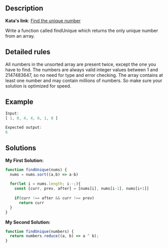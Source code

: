 ## Description

**Kata's link**: [Find the unique number](https://www.codewars.com/kata/55f81f9aa51f9b72a200002f)

Write a function called findUnique which returns the only unique number from an array.

## Detailed rules

All numbers in the unsorted array are present twice, except the one you have to find. The numbers are always valid integer values between 1 and 2147483647, so no need for type and error checking. The array contains at least one number and may contain millions of numbers. So make sure your solution is optimized for speed.

## Example

```js
Input:
[ 1, 8, 4, 4, 6, 1, 8 ]

Expected output:
6
```

## Solutions

**My First Solution:**

```js
function findUnique(nums) {
  nums = nums.sort((a,b) => a-b)
  
  for(let i = nums.length; i--;){
    const [curr, prev, after] = [nums[i], nums[i-1], nums[i+1]]
    
    if(curr !== after && curr !== prev)
      return curr
  }
}
```

**My Second Solution:**

```js
function findUnique(numbers) {
  return numbers.reduce((a, b) => a ^ b);
}
```


